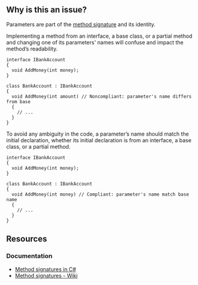 ## Why is this an issue?

Parameters are part of the [method signature](https://learn.microsoft.com/en-us/dotnet/csharp/programming-guide/classes-and-structs/methods#method-signatures) and its
identity.

Implementing a method from an interface, a base class, or a partial method and changing one of its parameters' names will confuse and impact the
method’s readability.

    interface IBankAccount
    {
      void AddMoney(int money);
    }
    
    class BankAccount : IBankAccount
    {
      void AddMoney(int amount) // Noncompliant: parameter's name differs from base
      {
        // ...
      }
    }

To avoid any ambiguity in the code, a parameter’s name should match the initial declaration, whether its initial declaration is from an interface,
a base class, or a partial method.

    interface IBankAccount
    {
      void AddMoney(int money);
    }
    
    class BankAccount : IBankAccount
    {
      void AddMoney(int money) // Compliant: parameter's name match base name
      {
        // ...
      }
    }

## Resources

### Documentation

-   [Method signatures in
  C#](https://learn.microsoft.com/en-us/dotnet/csharp/programming-guide/classes-and-structs/methods#method-signatures)
-   [Method signatures - Wiki](https://en.wikipedia.org/wiki/Type_signature#Method_signature)